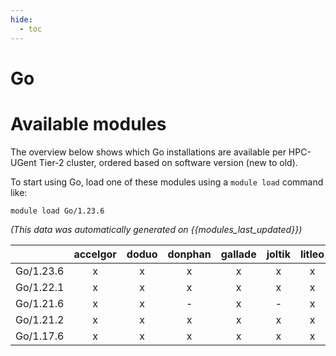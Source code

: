 ```yaml
---
hide:
  - toc
---
```


Go
==

# Available modules


The overview below shows which Go installations are available per HPC-UGent Tier-2 cluster, ordered based on software version (new to old).

To start using Go, load one of these modules using a `module load` command like:

```shell
module load Go/1.23.6
```

*(This data was automatically generated on {{modules_last_updated}})*

| |accelgor|doduo|donphan|gallade|joltik|litleo|shinx|
| :---: | :---: | :---: | :---: | :---: | :---: | :---: | :---: |
|Go/1.23.6|x|x|x|x|x|x|x|
|Go/1.22.1|x|x|x|x|x|x|x|
|Go/1.21.6|x|x|-|x|-|x|x|
|Go/1.21.2|x|x|x|x|x|x|x|
|Go/1.17.6|x|x|x|x|x|x|x|
